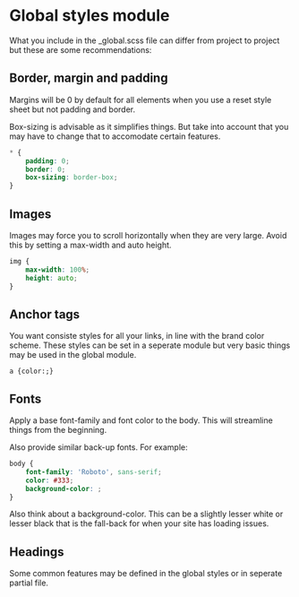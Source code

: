# Global styles module
What you include in the _global.scss file can differ from project to project but these are some recommendations:

## Border, margin and padding
Margins will be 0 by default for all elements when you use a reset style sheet but not padding and border.

Box-sizing is advisable as it simplifies things. But take into account that you may have to change that to accomodate certain features.
```CSS
* { 
    padding: 0; 
    border: 0; 
	box-sizing: border-box;
}
```
## Images
Images may force you to scroll horizontally when they are very large. Avoid this by setting a max-width and auto height.
```CSS
img {
    max-width: 100%; 
    height: auto;  
}
```
## Anchor tags
You want consiste styles for all your links, in line with the brand color scheme. These styles can be set in a seperate module but very basic things may be used in the global module.
```
a {color:;}		
```
## Fonts
Apply a base font-family and font color to the body. This will streamline things from the beginning. 

Also provide similar back-up fonts. For example: 
```CSS
body {
   	font-family: 'Roboto', sans-serif;
   	color: #333;
	background-color: ;
} 
```
Also think about a background-color. This can be a slightly lesser white or lesser black that is the fall-back for when your site has loading issues.

## Headings
Some common features may be defined in the global styles or in seperate partial file.